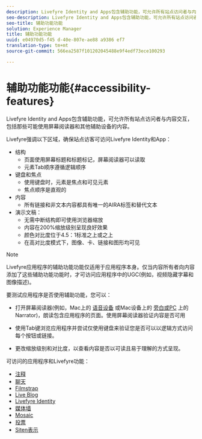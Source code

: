```yaml
---
description: Livefyre Identity and Apps包含辅助功能，可允许所有站点访问者与内容交互，包括那些可能使用屏幕阅读器和其他辅助设备的内容。
seo-description: Livefyre Identity and Apps包含辅助功能，可允许所有站点访问者与内容交互，包括那些可能使用屏幕阅读器和其他辅助设备的内容。
seo-title: 辅助功能功能
solution: Experience Manager
title: 辅助功能功能
uuid: e04970d5-f45 d-40e-807e-ae88 a9386 ef7
translation-type: tm+mt
source-git-commit: 566ea2587f101202045488e9f4edf73ece100293

---
```



# 辅助功能功能{#accessibility-features}

Livefyre Identity and Apps包含辅助功能，可允许所有站点访问者与内容交互，包括那些可能使用屏幕阅读器和其他辅助设备的内容。

Livefyre强调以下区域，确保站点访客可访问Livefyre Identity和App：

* 结构
   * 页面使用屏幕标题和标题标记，屏幕阅读器可以读取
   * 元素Tab顺序遵循逻辑顺序
* 键盘和焦点
   * 使用键盘时，元素是焦点和可见元素
   * 焦点顺序是直观的
* 内容
   * 所有链接和非文本内容都具有唯一的AIRA标签和替代文本
* 演示文稿：
   * 无需中断结构即可使用浏览器缩放
   * 内容在200%缩放级别呈现良好效果
   * 颜色对比度位于4.5：1标准之上或之上
   * 在高对比度模式下，图像、卡、链接和图形均可见

>[!NOTE]
>
>Livefyre应用程序的辅助功能功能仅适用于应用程序本身。仅当内容所有者向内容添加了这些辅助功能功能时，才可访问应用程序中的UGC(例如，视频隐藏字幕和图像描述)。

要测试应用程序是否使用辅助功能，您可以：

* 打开屏幕阅读器(例如，Mac上的 [语音设备](https://www.apple.com/accessibility/mac/vision/) 或Mac设备上的 [旁白或PC](https://www.microsoft.com/en-us/accessibility/windows) 上的Narrator)，朗读包含应用程序的页面。使用屏幕阅读器验证内容是否可用

* 使用Tab键浏览应用程序并尝试仅使用键盘来验证您是否可以以逻辑方式访问每个按钮或链接。
* 更改缩放级别和对比度，以查看内容是否以可读且易于理解的方式呈现。

可访问的应用程序和Livefyre功能：

* [注释](/help/using/c-about-apps/c-comments/c-comments.md)
* [聊天](../c-about-apps/c-chat-app/c-chat-app.md#c_chat_app)
* [Filmstrap](../c-about-apps/c-filmstrip-app/c-filmstrip-app.md#concept_jpc_n2j_jbb)
* [Live Blog](../c-about-apps/c-liveblog-app/c-liveblog-app.md#c_liveblog_app)
* [Livefyre Identity](/help/implementation/t-about-identity-integration/t-about-identity-integration.md)
* [媒体墙](../c-about-apps/c-media-wall-app/c-media-wall-app.md#c_media_wall_app)
* [Mosaic](../c-about-apps/c-mosaic-app/c-mosaic-app.md#c_mosaic_app)
* [投票](../c-about-apps/c-polls-app/c-polls-app.md#c_polls_app)
* [Siten表示](../c-about-apps/c-sidenotes-app/c-sidenotes-app.md#c_sidenotes_app)


